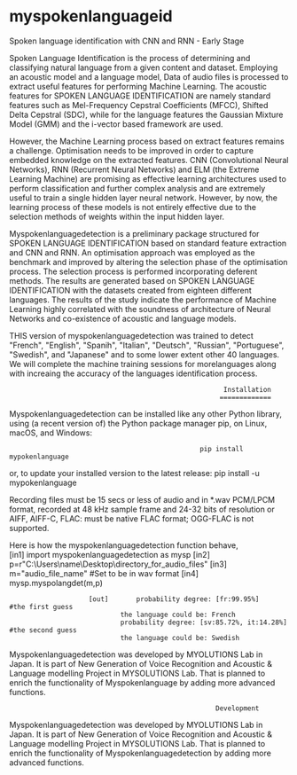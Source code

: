 # myspokenlanguageid
Spoken language identification with CNN and RNN - Early Stage

Spoken Language Identification is the process of determining and classifying natural language from a given content and dataset. 
Employing an acoustic model and a language model, Data of audio files is processed to extract useful features for performing Machine Learning. 
The acoustic features for SPOKEN LANGUAGE IDENTIFICATION are namely standard features such as Mel-Frequency Cepstral Coefficients (MFCC), 
Shifted Delta Cepstral (SDC), while for the language features the Gaussian Mixture Model (GMM) and the i-vector based framework are used. 

However, the Machine Learning process based on extract features remains a challenge. Optimisation needs to be improved in order to capture embedded knowledge on the extracted features. CNN (Convolutional Neural Networks), RNN (Recurrent Neural Networks) and ELM (the Extreme Learning Machine) are promising as effective learning architectures used to perform classification and further complex analysis and are extremely useful to train a single hidden layer neural network. However, by now, the learning process of these models is not entirely effective due to the selection methods of weights within the input hidden layer.

Myspokenlanguagedetection is a preliminary package structured for SPOKEN LANGUAGE IDENTIFICATION based on standard feature extraction and CNN and RNN. An optimisation approach was employed as the benchmark and improved by altering the selection phase of the optimisation process. The selection process is performed incorporating deferent methods. The results are generated based on SPOKEN LANGUAGE IDENTIFICATION with the datasets created from eighteen different languages. The results of the study indicate the performance of Machine Learning highly correlated with the soundness of architecture of Neural Networks and co-existence of acoustic and language models. 

THIS version of myspokenlanguagedetection was trained to detect "French", "English", "Spanih", "Italian", "Deutsch", "Russian", "Portuguese", "Swedish", and "Japanese" and to some lower extent other 40 languages. We will complete the machine training 
sessions for morelanguages along with increaing the accuracy of the languages identification process.

                                                          Installation
                                                         =============
Myspokenlanguagedetection can be installed like any other Python library, using (a recent version of) the Python package 
manager pip, on Linux, macOS, and Windows:

                                                    pip install mypokenlanguage
				
or, to update your installed version to the latest release:
                                                    pip install -u mypokenlanguage 	
                                                    
Recording files must be 15 secs or less of audio and in *.wav PCM/LPCM format, recorded at 48 kHz sample frame and 24-32 bits of resolution or AIFF, AIFF-C, FLAC: must be native FLAC format; OGG-FLAC is not supported.

Here is how the myspokenlanguagedetection function behave,  
						[in1]		import myspokenlanguagedetection as mysp
						[in2]		p=r"C:\Users\name\Desktop\directory_for_audio_files" 
						[in3]		m="audio_file_name" #Set to be in wav format 
						[in4]		mysp.myspolangdet(m,p)
						
						[out]		probability degree: [fr:99.95%]             #the first guess
								the language could be: French
								probability degree: [sv:85.72%, it:14.28%]  #the second guess
								the language could be: Swedish
  
Myspokenlanguagedetection was developed by MYOLUTIONS Lab in Japan. It is part of New Generation of Voice Recognition and Acoustic & Language modelling Project in MYSOLUTIONS Lab. That is planned to enrich the functionality of Myspokenlanguage by adding more advanced functions.

                                                        Development

Myspokenlanguagedetection was developed by MYOLUTIONS Lab in Japan. It is part of New Generation of Voice Recognition and Acoustic & Language modelling Project in MYSOLUTIONS Lab. That is planned to enrich the functionality of Myspokenlanguagedetection by adding more advanced functions. 

